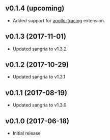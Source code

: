 ## v0.1.4 (upcoming)

* Added support for [apollo-tracing](https://github.com/apollographql/apollo-tracing) extension.

## v0.1.3 (2017-11-01)

* Updated sangria to v1.3.2

## v0.1.2 (2017-10-29)

* Updated sangria to v1.3.1

## v0.1.1 (2017-08-19)

* Updated sangria to v1.3.0

## v0.1.0 (2017-06-18)

* Initial release